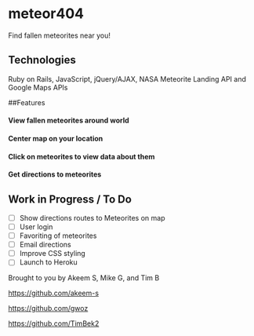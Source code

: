 # meteor404
Find fallen meteorites near you!

## Technologies
Ruby on Rails, JavaScript, jQuery/AJAX, NASA Meteorite Landing API and Google Maps APIs

##Features

#### View fallen meteorites around world 
#### Center map on your location 
#### Click on meteorites to view data about them
#### Get directions to meteorites 

## Work in Progress / To Do
- [ ] Show directions routes to Meteorites on map
- [ ] User login 
- [ ] Favoriting of meteorites
- [ ] Email directions
- [ ] Improve CSS styling
- [ ] Launch to Heroku

Brought to you by Akeem S, Mike G, and Tim B

https://github.com/akeem-s

https://github.com/gwoz

https://github.com/TimBek2
